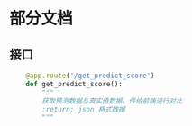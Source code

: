 # 部分文档
## 接口
```python
    @app.route('/get_predict_score')
    def get_predict_score():
        """
        获取预测数据与真实值数据，传给前端进行对比
        :return: json 格式数据
        """
```